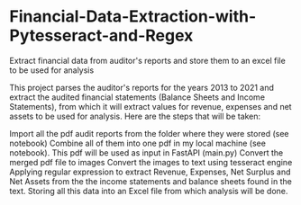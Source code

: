 # Financial-Data-Extraction-with-Pytesseract-and-Regex
Extract financial data from auditor's reports and store them to an excel file to be used for analysis


This project parses the auditor's reports for the years 2013 to 2021 and extract the audited financial statements (Balance Sheets and Income Statements), from which it will extract values for revenue, expenses and net assets to be used for analysis. Here are the steps that will be taken:

Import all the pdf audit reports from the folder where they were stored (see notebook)
Combine all of them into one pdf in my local machine (see notebook). This pdf will be used as input in FastAPI (main.py)
Convert the merged pdf file to images
Convert the images to text using tesseract engine
Applying regular expression to extract Revenue, Expenses, Net Surplus and Net Assets from the the income statements and balance sheets found in the text.
Storing all this data into an Excel file from which analysis will be done.
